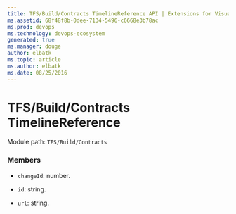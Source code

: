 ```yaml
---
title: TFS/Build/Contracts TimelineReference API | Extensions for Visual Studio Team Services
ms.assetid: 68f48f8b-0dee-7134-5496-c6668e3b78ac
ms.prod: devops
ms.technology: devops-ecosystem
generated: true
ms.manager: douge
author: elbatk
ms.topic: article
ms.author: elbatk
ms.date: 08/25/2016
---
```


# TFS/Build/Contracts TimelineReference

Module path: `TFS/Build/Contracts`


### Members

* `changeId`: number. 

* `id`: string. 

* `url`: string. 

